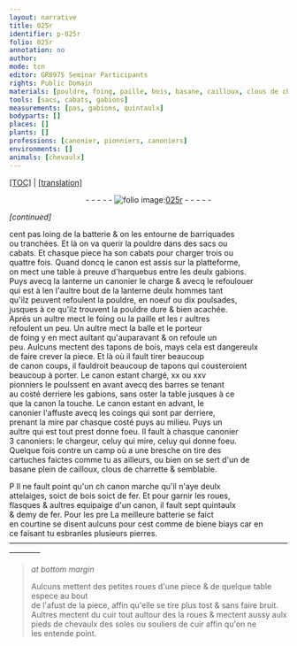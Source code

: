```yaml
---
layout: narrative
title: 025r
identifier: p-025r
folio: 025r
annotation: no
author:
mode: tcn
editor: GR8975 Seminar Participants
rights: Public Domain
materials: [pouldre, foing, paille, bois, basane, cailloux, clous de charrette, fer, pierres, cuir]
tools: [sacs, cabats, gabions]
measurements: [pas, gabions, quintaulx]
bodyparts: []
places: []
plants: []
professions: [canonier, pionniers, canoniers]
environments: []
animals: [chevaulx]
---
```


<p><a href="{{ site.baseurl }}/normalized/">[TOC]</a> | <a href="{{ site.baseurl }}/texts/p-025r_tl/" target="_blank">[translation]</a></p><div class="folio" align="center">- - - - - <a href="http://gallica.bnf.fr/ark:/12148/btv1b10500001g/f55.item" target="_blank"><img src="https://cu-mkp.github.io/2017-workshop-edition/assets/photo-icon.png" alt="folio image: " style="display:inline-block; margin-bottom:-3px;"/>025r</a> - - - - - </div>  
 
*[continued]*
  
cent <span class="ms">pas</span> loing de la batterie & on les entourne de barriquades<br/> ou tranchées. Et là on va querir la <span class="m">pouldre</span> dans des <span class="tl">sacs</span> ou<br/> <span class="tl">cabats</span>. Et chasque piece ha son <span class="tl">cabats</span> pour charger trois ou<br/> quattre fois. Quand doncq le canon est assis sur la platteforme,<br/> on mect une table à preuve d'harquebus entre les deulx <span class="ms"><span class="tl">gabions</span></span>.<br/> Puys avecq la lanterne un <span class="pro">canonier</span> le charge & avecq le refoulouer<br/> qui est à <span class="del">len</span> l'aultre bout de la lanterne deulx hommes tant<br/> qu'ilz peuvent refoulent la <span class="m">pouldre</span>, en noeuf ou dix poulsades,<br/> jusques à ce qu'ilz trouvent la <span class="m">pouldre</span> dure & bien acachée.<br/> Aprés un aultre mect le <span class="m">foing</span> ou la <span class="m">paille</span> et les <span class="del">r</span> aultres<br/> refoulent un peu. Un aultre mect la balle et le porteur<br/> de <span class="m">foing</span> y en mect aulta<span class="exp">n</span>t qu'auparavant & on refoule un<br/> peu. Aulcuns mectent des tapons de <span class="m">bois</span>, mays cela est dangereulx<br/> de faire crever la piece. Et là où il fault tirer beaucoup<br/> de <span class="del">canon</span> coups, il fauldroit beaucoup de tapons qui cousteroient<br/> beaucoup à porter. Le canon estant chargé, xx ou xxv<br/> <span class="pro">pionniers</span> le poulssent en avant avecq des barres se tena<span class="exp">n</span>t<br/> au costé derriere les <span class="tl">gabions</span>, sans oster la table jusques à ce<br/> que la canon la touche. Le canon estant en advant, le<br/> <span class="pro">canonier</span> l'affuste avecq les coings qui sont par derriere,<br/> prenant la mire par chasque costé puys au milieu. Puys un<br/> aultre qui est tout prest donne foeu. Il fault à chasque canon<span class="del">ier</span><br/> 3 <span class="pro">canoniers</span>: le chargeur, celuy qui mire, celuy qui donne foeu.<br/> Quelque fois contre un camp où a une bresche on tire des<br/> cartuches faictes co<span class="exp">mm</span>e tu as ailleurs, ou bien on se sert d'un de<br/> <span class="m">basane</span> plein de <span class="m">cailloux</span>, <span class="m">clous de charrette</span> & semblable.<br/>
 
<span class="del">P</span> Il ne fault point qu'un <span class="del">ch</span> canon marche qu'il n'aye deulx<br/> attelaiges, soict de <span class="m">bois</span> soict de <span class="m">fer</span>. Et pour garnir les roues,<br/> flasques & aultres equipaige d'un canon, il fault sept <span class="ms">quintaulx</span><br/> & demy de <span class="m">fer</span>. <span class="del">Pour les pre</span> La meilleure batterie se faict<br/> en courtine se disent aulcuns <span class="del">pour</span> cest co<span class="exp">mm</span>e de <span class="del">biene</span> biays car en<br/> ce faisant tu esbranles plusieurs <span class="m">pierres</span>.
 ———————————————————————————————————————— 
> *at bottom margin*
> 
> 
>   Aulcuns mettent des petites roues d'une piece & de quelque table espece au bout<br/> de l'afust de la piece, affin qu'elle se tire plus tost & sans faire bruit.<br/> Aultres mectent du <span class="m">cuir</span> tout aultour des <span class="del">la</span> roues & mectent aussy aulx<br/> pieds de <span class="al">chevaulx</span> des soles ou souliers de <span class="m">cuir</span> affin qu'on ne<br/> les entende point.
 
